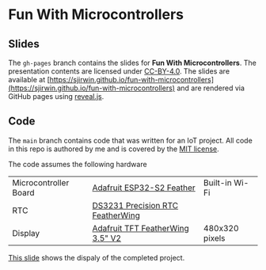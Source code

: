 # Fun With Microcontrollers

## Slides

The `gh-pages` branch contains the slides for **Fun With Microcontrollers**. The presentation contents are licensed under [CC-BY-4.0](https://creativecommons.org/licenses/by/4.0/). The slides are available at [https://sjirwin.github.io/fun-with-microcontrollers](https://sjirwin.github.io/fun-with-microcontrollers) and are rendered via GitHub pages using [reveal.js](https://revealjs.com).

## Code

The `main` branch contains code that was written for an IoT project. All code in this repo is authored by me and is covered by the [MIT license](https://choosealicense.com/licenses/mit/).

The code assumes the following hardware

|   |   |   |
| --- | --- | --- |
| Microcontroller Board | [Adafruit ESP32-S2 Feather](https://www.adafruit.com/product/5303) | Built-in Wi-Fi |
| RTC | [DS3231 Precision RTC FeatherWing](https://www.adafruit.com/product/3028) | |
| Display | [Adafruit TFT FeatherWing 3.5" V2](https://www.adafruit.com/product/3651) | 480x320 pixels |

[This slide](https://sjirwin.github.io/fun-with-microcontrollers/#/1/1) shows the dispaly of the completed project.
